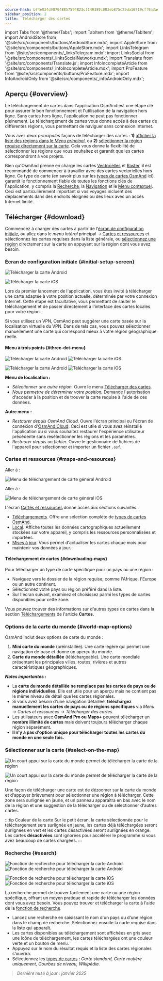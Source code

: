 ```yaml
---
source-hash: b74e034d907048857594823cf149189c003eb875c25da16719cff9a3addc6202
sidebar_position: 2
title:  Télécharger des cartes
---
```

import Tabs from '@theme/Tabs';
import TabItem from '@theme/TabItem';
import AndroidStore from '@site/src/components/buttons/AndroidStore.mdx';
import AppleStore from '@site/src/components/buttons/AppleStore.mdx';
import LinksTelegram from '@site/src/components/_linksTelegram.mdx';
import LinksSocial from '@site/src/components/_linksSocialNetworks.mdx';
import Translate from '@site/src/components/Translate.js';
import InfoIncompleteArticle from '@site/src/components/_infoIncompleteArticle.mdx';
import ProFeature from '@site/src/components/buttons/ProFeature.mdx';
import InfoAndroidOnly from '@site/src/components/_infoAndroidOnly.mdx';




## Aperçu {#overview}

Le téléchargement de cartes dans l'application OsmAnd est une étape clé pour assurer le bon fonctionnement et l'utilisation de la navigation hors ligne. Sans cartes hors ligne, l'application ne peut pas fonctionner pleinement. Le téléchargement de cartes vous donne accès à des cartes de différentes régions, vous permettant de naviguer sans connexion Internet.

Vous avez deux *principales* façons de télécharger des cartes : **1)** [afficher la liste des régions dans le *Menu principal*](#maps-and-resources), ou **2)** [sélectionner la région requise directement sur la carte](#select-on-the-map). Cela vous donne la flexibilité de sélectionner les régions que vous souhaitez et garantit que les cartes correspondront à vos projets.

Bien qu'OsmAnd prenne en charge les cartes [Vectorielles](../map/vector-maps.md) et [Raster](../map/raster-maps.md), il est recommandé de commencer à travailler avec des cartes vectorielles hors ligne. Ce type de carte (en savoir plus sur les [types de cartes OsmAnd](../personal/maps-resources.md#map-types) ici) garantit le fonctionnement fiable de toutes les fonctions clés de l'application, y compris la [Recherche](../search/index.md), la [Navigation](../navigation/index.md) et le [Menu contextuel](../map/map-context-menu.md). Ceci est particulièrement important si vos voyages incluent des déplacements dans des endroits éloignés ou des lieux avec un accès Internet limité.


## Télécharger {#download}

Commencez à charger des cartes à partir de l'[écran de configuration initiale](#initial-setup-screen), ou allez dans le *menu latéral* principal *→* [Cartes et ressources](#maps-and-resources) et sélectionnez les cartes requises dans la liste générale, ou [sélectionnez une région](#select-on-the-map) directement sur la carte en appuyant sur la région dont vous avez besoin.


### Écran de configuration initiale {#initial-setup-screen}

<Tabs groupId="operating-systems">

<TabItem value="android" label="Android">

![Télécharger la carte Android](@site/static/img/steps/start_screen_first_screen_andr.png)

</TabItem>

<TabItem value="ios" label="iOS">

![Télécharger la carte iOS](@site/static/img/steps/start_screen_first_screen_ios.png)

</TabItem>

</Tabs>

Lors du premier lancement de l'application, vous êtes invité à télécharger une carte adaptée à votre position actuelle, déterminée par votre connexion Internet. Cette étape est facultative, vous permettant de sauter le téléchargement et de passer directement à l'interface des cartes locales pour votre région.

Si vous utilisez un VPN, OsmAnd peut suggérer une carte basée sur la localisation virtuelle du VPN. Dans de tels cas, vous pouvez sélectionner manuellement une carte qui correspond mieux à votre région géographique réelle.


#### Menu à trois points {#three-dot-menu}

<Tabs groupId="operating-systems">

<TabItem value="android" label="Android">

![Télécharger la carte Android](@site/static/img/steps/start_screen_first_screen_location_andr.png) ![Télécharger la carte iOS](@site/static/img/steps/start_screen_first_screen_other_andr.png)

</TabItem>

<TabItem value="ios" label="iOS">

![Télécharger la carte Android](@site/static/img/steps/start_screen_first_screen_location_ios.png) ![Télécharger la carte iOS](@site/static/img/steps/start_screen_first_screen_other_ios.png)

</TabItem>

</Tabs>

**Menu de localisation :**

- *Sélectionner une autre région.* Ouvre le menu [Télécharger des cartes](#maps-and-resources).
- *Nous permettre de déterminer votre position.* [Demande l'autorisation](../start-with/first-steps.md#permission-to-access-the-location) d'accéder à la position et de trouver la carte requise à l'aide de ces données.

**Autre menu :**

- *Restaurer depuis OsmAnd Cloud.* Ouvre l'écran principal ou l'écran de connexion d'[OsmAnd Cloud](../personal/osmand-cloud.md). Ceci est utile si vous avez réinstallé l'application ou si vous souhaitez restaurer l'expérience utilisateur précédente sans resélectionner les régions et les paramètres.
- *Restaurer depuis un fichier.* Ouvre le gestionnaire de fichiers de l'appareil pour sélectionner et importer un fichier `.osf`.


### Cartes et ressources {#maps-and-resources}

<Tabs groupId="operating-systems">

<TabItem value="android" label="Android">

Aller à : *<Translate android="true" ids="shared_string_menu,maps_and_resources,downloads"/>*

![Menu de téléchargement de carte général Android](@site/static/img/personal/maps/download_menu_andr.png)

</TabItem>

<TabItem value="ios" label="iOS">

Aller à : *<Translate ios="true" ids="shared_string_menu,res_mapsres"/>*

![Menu de téléchargement de carte général iOS](@site/static/img/personal/maps/download_menu_ios.png)

</TabItem>

</Tabs>

L'écran [Cartes et ressources](../personal/maps-resources.md) donne accès aux sections suivantes :

- [Téléchargements](../personal/maps-resources.md#downloads). Offre une sélection complète de [types de cartes OsmAnd](../personal/maps-resources.md#map-types).
- [Local](../personal/maps-resources.md#local). Affiche toutes les données cartographiques actuellement stockées sur votre appareil, y compris les ressources personnalisées et importées.
- [Mises à jour](../personal/maps-resources.md#updates). Vous permet d'actualiser les cartes chaque mois pour maintenir vos données à jour.

#### Téléchargement de cartes {#downloading-maps}

Pour télécharger un type de carte spécifique pour un pays ou une région :

- Naviguez vers le dossier de la région requise, comme l'Afrique, l'Europe ou un autre continent.
- Sélectionnez votre pays ou région préféré dans la liste.
- Sur l'écran suivant, examinez et choisissez parmi les types de cartes disponibles pour cette zone.

Vous pouvez trouver des informations sur d'autres types de cartes dans la section [Téléchargements](../personal/maps-resources.md#downloads) de l'article **Cartes**.

### Options de la carte du monde {#world-map-options}

OsmAnd inclut deux options de carte du monde :

1. **Mini carte du monde** (préinstallée). Une carte légère qui permet une navigation de base et donne un aperçu du monde.
2. **Carte du monde détaillée** (téléchargeable). Une carte mondiale présentant les principales villes, routes, rivières et autres caractéristiques géographiques.

***Notes importantes :***

- La **carte du monde détaillée ne remplace pas les cartes de pays ou de régions individuelles.** Elle est utile pour un aperçu mais ne contient pas le même niveau de détail que les cartes régionales.
- Si vous avez besoin d'une navigation détaillée, **téléchargez manuellement les cartes de pays ou de régions spécifiques** via *Menu → Cartes et ressources → Télécharger des cartes.*
- Les utilisateurs avec **OsmAnd Pro ou Maps+** peuvent télécharger un **nombre illimité de cartes** mais doivent toujours télécharger chaque région séparément.
- **Il n'y a pas d'option unique pour télécharger toutes les cartes du monde en une seule fois.**


### Sélectionner sur la carte {#select-on-the-map}

<Tabs groupId="operating-systems">

<TabItem value="android" label="Android">

![Un court appui sur la carte du monde permet de télécharger la carte de la région](@site/static/img/map/download_region_map_via_worldmap.png)

</TabItem>

<TabItem value="ios" label="iOS">

![Un court appui sur la carte du monde permet de télécharger la carte de la région](@site/static/img/settings/download_region_map_via_worldmap_ios.png)

</TabItem>

</Tabs>

Une façon de télécharger une carte est de dézoomer sur la carte du monde et d'appuyer brièvement pour sélectionner une région à télécharger. Cette zone sera surlignée en jaune, et un panneau apparaîtra en bas avec le nom de la région et une suggestion de la télécharger ou de sélectionner d'autres cartes.

:::tip Couleur de la carte
Sur le petit écran, la carte sélectionnée pour le téléchargement sera surlignée en jaune, les cartes déjà téléchargées seront surlignées en vert et les cartes désactivées seront surlignées en orange. Les cartes **désactivées** sont ignorées pour accélérer le programme si vous avez beaucoup de cartes chargées.
:::

### Recherche {#search}

<Tabs groupId="operating-systems">

<TabItem value="android" label="Android">

![Fonction de recherche pour télécharger la carte Android](@site/static/img/settings/search_download_map_3_andr.png) ![Fonction de recherche pour télécharger la carte Android](@site/static/img/settings/search_download_map_4_andr.png)

</TabItem>

<TabItem value="ios" label="iOS">

![Fonction de recherche pour télécharger la carte iOS](@site/static/img/settings/search_download_map_1_ios.png) ![Fonction de recherche pour télécharger la carte iOS](@site/static/img/settings/search_download_map_2_ios.png)

</TabItem>

</Tabs>

La recherche permet de trouver facilement une carte ou une région spécifique, offrant un moyen pratique et rapide de télécharger les données dont vous avez besoin. Vous pouvez trouver et télécharger la carte à l'aide de la [fonction de recherche](../search/index.md).

- Lancez une recherche en saisissant le nom d'un pays ou d'une région dans le champ de recherche. Sélectionnez ensuite la carte requise dans la liste qui apparaît.
- Les cartes disponibles au téléchargement sont affichées en gris avec une icône de téléchargement, les cartes téléchargées ont une couleur verte et un bouton de menu.
- Appuyez sur le nom du résultat requis et la liste des cartes régionales s'ouvrira.
- Sélectionnez les [types de cartes](../personal/maps-resources.md#map-types) : *Carte standard, Carte routière uniquement, Courbes de niveau, Wikipédia*.

> *Dernière mise à jour : janvier 2025*